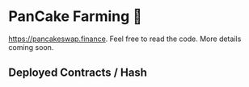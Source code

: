 # PanCake Farming 🥞

https://pancakeswap.finance. Feel free to read the code. More details coming soon.

## Deployed Contracts / Hash

